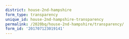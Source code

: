 ```yaml
---
district: house-2nd-hampshire
form_type: transparency
unique_id: house-2nd-hampshire-transparency
permalink: /2020bq/house-2nd-hampshire/transparency/
form_id: '201707123019141'
---
```

